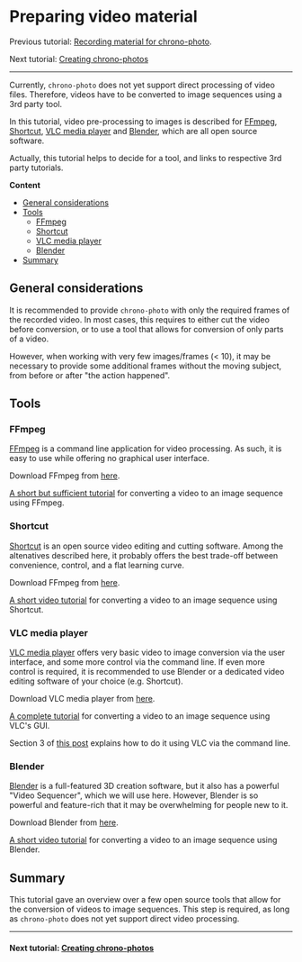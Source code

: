 # Preparing video material

Previous tutorial:
[Recording material for chrono-photo](tutorial_recording.md).

Next tutorial: [Creating chrono-photos](tutorial_photos.md)

----

Currently, `chrono-photo` does not yet support direct processing of video files.
Therefore, videos have to be converted to image sequences using a 3rd party tool.

In this tutorial, video pre-processing to images is described for
[FFmpeg](https://www.ffmpeg.org/),
[Shortcut](https://shotcut.org/),
[VLC media player](https://www.videolan.org/vlc/index.html) and
[Blender](https://www.blender.org/),
which are all open source software.

Actually, this tutorial helps to decide for a tool, and links to respective 3rd party tutorials.

**Content**

* [General considerations](#general-considerations)
* [Tools](#tools)
  * [FFmpeg](#ffmpeg)
  * [Shortcut](#shortcut)
  * [VLC media player](#vlc-media-player)
  * [Blender](#blender)
* [Summary](#summary)

## General considerations

It is recommended to provide `chrono-photo` with only the required frames of the recorded video.
In most cases, this requires to either cut the video before conversion, or to use a tool that allows for
conversion of only parts of a video.

However, when working with very few images/frames (< 10), it may be necessary to provide some additional
frames without the moving subject, from before or after "the action happened".

## Tools

### FFmpeg

[FFmpeg](https://www.ffmpeg.org/) is a command line application for video processing.
As such, it is easy to use while offering no graphical user interface.

Download FFmpeg from [here](https://www.ffmpeg.org/).

[A short but sufficient tutorial](https://averagelinuxuser.com/convert-video-to-images-with-ffmpeg-in-linux/)
for converting a video to an image sequence using FFmpeg.

### Shortcut

[Shortcut](https://shotcut.org/) is an open source video editing and cutting software.
Among the altenatives described here, it probably offers the best trade-off between
convenience, control, and a flat learning curve.

Download FFmpeg from [here](https://shotcut.org/).

[A short video tutorial](https://www.youtube.com/watch?v=ji2-31r_C2Y)
for converting a video to an image sequence using Shortcut.

### VLC media player

[VLC media player](https://www.videolan.org/vlc/index.html) offers very basic video to image conversion via the user interface,
and some more control via the command line. 
If even more control is required, it is recommended to use Blender
or a dedicated video editing software of your choice (e.g. Shortcut).

Download VLC media player from [here](https://www.videolan.org/vlc/index.html).

[A complete tutorial](https://averagelinuxuser.com/video-to-images-with-vlc-media-player/)
for converting a video to an image sequence using VLC's GUI.

Section 3 of [this post](https://www.raymond.cc/blog/extract-video-frames-to-images-using-vlc-media-player/)
explains how to do it using VLC via the command line.

### Blender

[Blender](https://www.blender.org/) is a full-featured 3D creation software, but it also has a powerful
"Video Sequencer", which we will use here.
However, Blender is so powerful and feature-rich that it may be overwhelming for people new to it.

Download Blender from [here](https://www.blender.org/).

[A short video tutorial](https://www.youtube.com/watch?v=gAw6ZWO7FOY)
for converting a video to an image sequence using Blender.

## Summary

This tutorial gave an overview over a few open source tools that allow for the conversion
of videos to image sequences. This step is required,
as long as `chrono-photo` does not yet support direct video processing.

----

#### Next tutorial: [Creating chrono-photos](tutorial_photos.md)